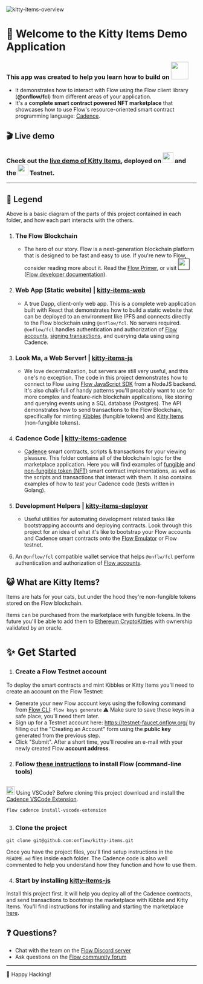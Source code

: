 ![kitty-items-overview](https://user-images.githubusercontent.com/901466/106943245-0eac2b00-66da-11eb-960e-a1db5b1d028d.png)<!-- .element width="100%" -->

# 👋 Welcome to the Kitty Items Demo Application

### This app was created to help you learn how to build on <img height="46px" src="https://assets.website-files.com/5f6294c0c7a8cdd643b1c820/5f6294c0c7a8cda55cb1c936_Flow_Wordmark.svg" />

- It demonstrates how to interact with Flow using the Flow client library (**@onflow/fcl**) from different areas of your application.
- It's a **complete smart contract powered NFT marketplace** that showcases how to use Flow's resource-oriented smart contract programming language: [Cadence](https://docs.onflow.org/cadence).


## 🎬 Live demo

### Check out the [live demo of Kitty Items](https://kitty-items.on.fleek.co/#/), deployed on <a href="https://docs.ipfs.io/concepts/case-study-fleek/"><img height="28px" src="https://docs.ipfs.io/assets/img/logo-fleek.5aed66a3.png" /></a> and the <img height="28px" src="https://assets.website-files.com/5f6294c0c7a8cdd643b1c820/5f6294c0c7a8cda55cb1c936_Flow_Wordmark.svg" /> Testnet.
---

## 🔎 Legend 
Above is a basic diagram of the parts of this project contained in each folder, and how each part interacts with the others.

1) ### The Flow Blockchain
    - The hero of our story. Flow is a next-generation blockchain platform that is designed to be fast and easy to use. If you're new to Flow, consider reading more about it. Read the [Flow Primer](https://www.onflow.org/primer), or visit <a href=""><img src="https://user-images.githubusercontent.com/901466/107085354-3c15d900-67ad-11eb-98f8-1d0e6b02cdd2.png" height="30px" /></a> ([Flow developer documentation](https://docs.onflow.org/)).

2) ### Web App (Static website) | [kitty-items-web](https://github.com/onflow/kitty-items/tree/mackenzie/updates-readme/kitty-items-web)
    - A true Dapp, client-only web app. This is a complete web application built with React that demonstrates how to build a static website that can be deployed to an environment like IPFS and connects directly to the Flow blockchain using `@onflow/fcl`. No servers required. `@onflow/fcl` handles authentication and authorization of [Flow accounts](https://docs.onflow.org/concepts/accounts-and-keys/), [signing transactions](https://docs.onflow.org/concepts/transaction-signing/), and querying data using using Cadence.

3) ### Look Ma, a Web Server! | [kitty-items-js](https://github.com/onflow/kitty-items/tree/mackenzie/updates-readme/kitty-items-js)
    - We love decentralization, but servers are still very useful, and this one's no exception. The code in this project demonstrates how to connect to Flow using [Flow JavaScript SDK](https://github.com/onflow/flow-js-sdk) from a NodeJS backend. It's also chalk-full of handy patterns you'll proabably want to use for more complex and feature-rich blockchain applications, like storing and querying events using a SQL database (Postgres). The API demonstrates how to send transactions to the Flow Blockchain, specifically for minting [Kibbles](https://github.com/onflow/kitty-items/blob/mackenzie/updates-readme/kitty-items-cadence/cadence/kibble/contracts/Kibble.cdc) (fungible tokens) and [Kitty Items](https://github.com/onflow/kitty-items/blob/mackenzie/updates-readme/kitty-items-cadence/cadence/kittyItems/contracts/KittyItems.cdc) (non-fungible tokens).

4) ### Cadence Code | [kitty-items-cadence](https://github.com/onflow/kitty-items/tree/mackenzie/updates-readme/kitty-items-cadence)
    - [Cadence](https://docs.onflow.org/cadence) smart contracts, scripts & transactions for your viewing pleasure. This folder contains all of the blockchain logic for the marketplace application. Here you will find examples of [fungible](https://github.com/onflow/flow-ft) and [non-fungible token (NFT)](https://github.com/onflow/flow-nft) smart contract implementations, as well as the scripts and transactions that interact with them. It also contains examples of how to *test* your Cadence code (tests written in Golang).

5) ### Development Helpers | [kitty-items-deployer](https://github.com/onflow/kitty-items/tree/mackenzie/updates-readme/kitty-items-deployer)
    - Useful utilities for automating development related tasks like bootstrapping accounts and deploying contracts. Look through this project for an idea of what it's like to bootstrap your Flow accounts and Cadence smart contracts onto the [Flow Emulator](https://github.com/onflow/flow-emulator) or Flow testnet.

6) An `@onflow/fcl` compatible wallet service that helps `@onflw/fcl` perform authentication and authorization of [Flow accounts](https://docs.onflow.org/concepts/accounts-and-keys/).


## 😺 What are Kitty Items?

Items are hats for your cats, but under the hood they're non-fungible tokens stored on the Flow blockchain.

Items can be purchased from the marketplace with fungible tokens.
In the future you'll be able to add them to [Ethereum CryptoKitties](https://www.cryptokitties.co/) with ownership validated by an oracle.


# ✨ Get Started

1) ### Create a Flow Testnet account <br/>
To deploy the smart contracts and mint Kibbles or Kitty Items you'll need to create an account on the Flow Testnet:

- Generate your new Flow account keys using the following command from [Flow CLI](https://docs.onflow.org/flow-cli/): ```flow keys generate``` ⚠️ Make sure to           save these keys in a safe place, you'll need them later.
- Sign up for a Testnet account here: https://testnet-faucet.onflow.org/ by filling out the "Creating an Account" form using the **public key** generated           from the previous step.
- Click "Submit". After a short time, you'll receive an e-mail with your newly created Flow **account address**.
    

2) ### Follow [these instructions](https://github.com/onflow/flow-cli) to install Flow (command-line tools)

## 

<img width="22px" src="https://user-images.githubusercontent.com/674621/71187801-14e60a80-2280-11ea-94c9-e56576f76baf.png" /> Using VSCode? Before cloning this project download and install the [Cadence VSCode Extension](https://github.com/onflow/vscode-flow). 
```
flow cadence install-vscode-extension
```

##

3) ### Clone the project

```
git clone git@github.com:onflow/kitty-items.git
```

Once you have the project files, you'll find setup instructions in the `README.md` files inside each folder. 
The Cadence code is also well commented to help you understand how they function and how to use them. 

4) ### Start by installing [kitty-items-js](https://github.com/onflow/kitty-items/tree/mackenzie/updates-readme/kitty-items-js/README.md) 
Install this project first. It will help you deploy all of the Cadence contracts, and send transactions to bootstrap the marketplace with Kibble and Kitty Items. You'll find instructions for installing and starting the marketplace [here](https://github.com/onflow/kitty-items/tree/mackenzie/updates-readme/kitty-items-js/README.md).

## 

## ❓ Questions?

- Chat with the team on the [Flow Discord server](https://discord.gg/xUdZxs82Rz)
- Ask questions on the [Flow community forum](https://forum.onflow.org/t/kitty-items-marketplace-demo-dapp/759/5)

---
🚀  Happy Hacking!  

